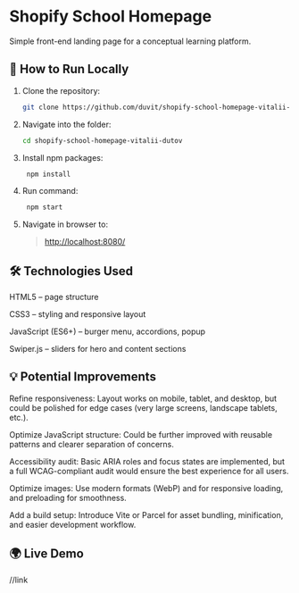 # Shopify School Homepage

Simple front-end landing page for a conceptual learning platform.

## 🚀 How to Run Locally

1. Clone the repository:
   ```bash
   git clone https://github.com/duvit/shopify-school-homepage-vitalii-dutov.git
   ```
2. Navigate into the folder:

   ```bash
   cd shopify-school-homepage-vitalii-dutov
   ```

3. Install npm packages:

   ```bash
    npm install
   ```

4. Run command:
   ```bash
    npm start
   ```
5. Navigate in browser to:
   >    [http://localhost:8080/](http://localhost:8080/)
   

## 🛠️ Technologies Used

HTML5 – page structure

CSS3 – styling and responsive layout

JavaScript (ES6+) – burger menu, accordions, popup

Swiper.js – sliders for hero and content sections

## 💡 Potential Improvements

Refine responsiveness: Layout works on mobile, tablet, and desktop, but could be polished for edge cases (very large screens, landscape tablets, etc.).

Optimize JavaScript structure: Could be further improved with reusable patterns and clearer separation of concerns.

Accessibility audit: Basic ARIA roles and focus states are implemented, but a full WCAG-compliant audit would ensure the best experience for all users.

Optimize images: Use modern formats (WebP) and <picture> for responsive loading, and preloading for smoothness.

Add a build setup: Introduce Vite or Parcel for asset bundling, minification, and easier development workflow.

## 🌍 Live Demo

//link

